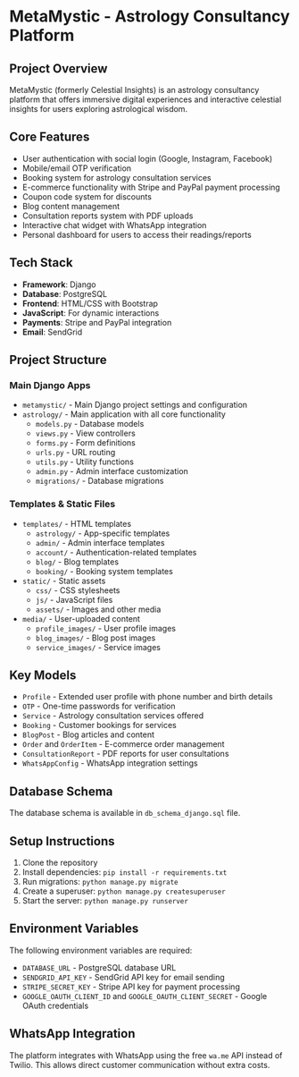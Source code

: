 # MetaMystic - Astrology Consultancy Platform

## Project Overview
MetaMystic (formerly Celestial Insights) is an astrology consultancy platform that offers immersive digital experiences and interactive celestial insights for users exploring astrological wisdom.

## Core Features
- User authentication with social login (Google, Instagram, Facebook)
- Mobile/email OTP verification
- Booking system for astrology consultation services
- E-commerce functionality with Stripe and PayPal payment processing
- Coupon code system for discounts
- Blog content management
- Consultation reports system with PDF uploads
- Interactive chat widget with WhatsApp integration
- Personal dashboard for users to access their readings/reports

## Tech Stack
- **Framework**: Django
- **Database**: PostgreSQL
- **Frontend**: HTML/CSS with Bootstrap
- **JavaScript**: For dynamic interactions
- **Payments**: Stripe and PayPal integration
- **Email**: SendGrid

## Project Structure

### Main Django Apps
- `metamystic/` - Main Django project settings and configuration
- `astrology/` - Main application with all core functionality
  - `models.py` - Database models
  - `views.py` - View controllers
  - `forms.py` - Form definitions
  - `urls.py` - URL routing
  - `utils.py` - Utility functions
  - `admin.py` - Admin interface customization
  - `migrations/` - Database migrations

### Templates & Static Files
- `templates/` - HTML templates
  - `astrology/` - App-specific templates
  - `admin/` - Admin interface templates
  - `account/` - Authentication-related templates
  - `blog/` - Blog templates
  - `booking/` - Booking system templates
- `static/` - Static assets
  - `css/` - CSS stylesheets
  - `js/` - JavaScript files
  - `assets/` - Images and other media
- `media/` - User-uploaded content
  - `profile_images/` - User profile images
  - `blog_images/` - Blog post images
  - `service_images/` - Service images

## Key Models
- `Profile` - Extended user profile with phone number and birth details
- `OTP` - One-time passwords for verification
- `Service` - Astrology consultation services offered
- `Booking` - Customer bookings for services
- `BlogPost` - Blog articles and content
- `Order` and `OrderItem` - E-commerce order management
- `ConsultationReport` - PDF reports for user consultations
- `WhatsAppConfig` - WhatsApp integration settings

## Database Schema
The database schema is available in `db_schema_django.sql` file.

## Setup Instructions
1. Clone the repository
2. Install dependencies: `pip install -r requirements.txt`
3. Run migrations: `python manage.py migrate`
4. Create a superuser: `python manage.py createsuperuser`
5. Start the server: `python manage.py runserver`

## Environment Variables
The following environment variables are required:
- `DATABASE_URL` - PostgreSQL database URL
- `SENDGRID_API_KEY` - SendGrid API key for email sending
- `STRIPE_SECRET_KEY` - Stripe API key for payment processing
- `GOOGLE_OAUTH_CLIENT_ID` and `GOOGLE_OAUTH_CLIENT_SECRET` - Google OAuth credentials

## WhatsApp Integration
The platform integrates with WhatsApp using the free `wa.me` API instead of Twilio. This allows direct customer communication without extra costs.